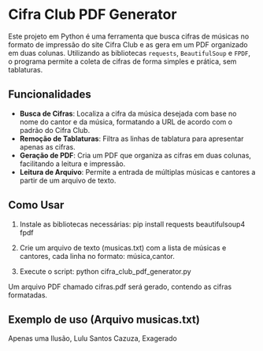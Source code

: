 # Cifra Club PDF Generator

Este projeto em Python é uma ferramenta que busca cifras de músicas no formato de impressão do site Cifra Club e as gera em um PDF organizado em duas colunas. Utilizando as bibliotecas `requests`, `BeautifulSoup` e `FPDF`, o programa permite a coleta de cifras de forma simples e prática, sem tablaturas.

## Funcionalidades

- **Busca de Cifras**: Localiza a cifra da música desejada com base no nome do cantor e da música, formatando a URL de acordo com o padrão do Cifra Club.
- **Remoção de Tablaturas**: Filtra as linhas de tablatura para apresentar apenas as cifras.
- **Geração de PDF**: Cria um PDF que organiza as cifras em duas colunas, facilitando a leitura e impressão.
- **Leitura de Arquivo**: Permite a entrada de múltiplas músicas e cantores a partir de um arquivo de texto.

## Como Usar

1. Instale as bibliotecas necessárias:
   pip install requests beautifulsoup4 fpdf
   
2. Crie um arquivo de texto (musicas.txt) com a lista de músicas e cantores, cada linha no formato: música,cantor.
3. Execute o script:
  python cifra_club_pdf_generator.py

Um arquivo PDF chamado cifras.pdf será gerado, contendo as cifras formatadas.

## Exemplo de uso (Arquivo musicas.txt)
Apenas uma Ilusão, Lulu Santos
Cazuza, Exagerado
